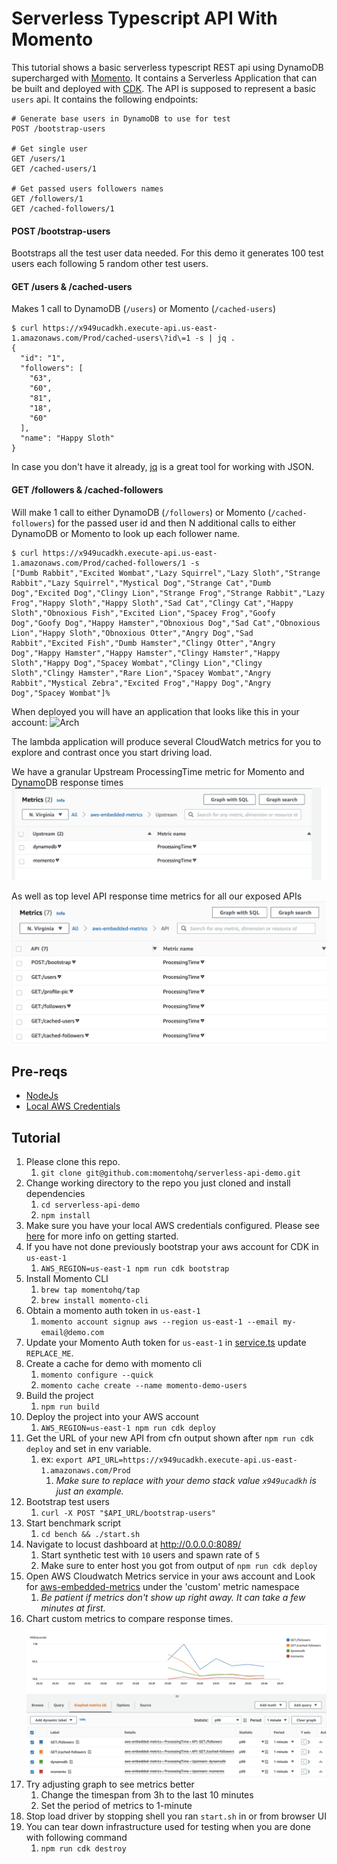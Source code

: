 # Serverless Typescript API With Momento

This tutorial shows a basic serverless typescript REST api using DynamoDB supercharged with [Momento](https://www.gomomento.com/). It contains a 
Serverless Application that can be built and deployed with [CDK](https://aws.amazon.com/cdk/). The API is supposed to represent a basic `users` 
api. It contains the following endpoints:

```text
# Generate base users in DynamoDB to use for test 
POST /bootstrap-users

# Get single user
GET /users/1
GET /cached-users/1

# Get passed users followers names
GET /followers/1
GET /cached-followers/1
```

#### POST /bootstrap-users
Bootstraps all the test user data needed. For this demo it generates
100 test users each following 5 random other test users.

#### GET /users & /cached-users
Makes 1 call to DynamoDB (`/users`) or Momento (`/cached-users`)
```text
$ curl https://x949ucadkh.execute-api.us-east-1.amazonaws.com/Prod/cached-users\?id\=1 -s | jq .
{
  "id": "1",
  "followers": [
    "63",
    "60",
    "81",
    "18",
    "60"
  ],
  "name": "Happy Sloth"
}
```
In case you don't have it already, [jq](https://stedolan.github.io/jq/) is a great tool for working with JSON.

#### GET /followers & /cached-followers
Will make 1 call to either DynamoDB (`/followers`) or Momento (`/cached-followers`) for the passed
user id and then N additional calls to either DynamoDB or Momento to look up each follower name.
```text
$ curl https://x949ucadkh.execute-api.us-east-1.amazonaws.com/Prod/cached-followers/1 -s
["Dumb Rabbit","Excited Wombat","Lazy Squirrel","Lazy Sloth","Strange Rabbit","Lazy Squirrel","Mystical Dog","Strange Cat","Dumb Dog","Excited Dog","Clingy Lion","Strange Frog","Strange Rabbit","Lazy Frog","Happy Sloth","Happy Sloth","Sad Cat","Clingy Cat","Happy Sloth","Obnoxious Fish","Excited Lion","Spacey Frog","Goofy Dog","Goofy Dog","Happy Hamster","Obnoxious Dog","Sad Cat","Obnoxious Lion","Happy Sloth","Obnoxious Otter","Angry Dog","Sad Rabbit","Excited Fish","Dumb Hamster","Clingy Otter","Angry Dog","Happy Hamster","Happy Hamster","Clingy Hamster","Happy Sloth","Happy Dog","Spacey Wombat","Clingy Lion","Clingy Sloth","Clingy Hamster","Rare Lion","Spacey Wombat","Angry Rabbit","Mystical Zebra","Excited Frog","Happy Dog","Angry Dog","Spacey Wombat"]%
```
When deployed you will have an application that looks like this in your account:
![Arch](./pics/arch.jpeg)

The lambda application will produce several CloudWatch metrics for you to explore and contrast once you start 
driving load. 

We have a granular Upstream ProcessingTime metric for Momento and DynamoDB response times
![UpstreamMetrics](./pics/upstream-metrics.png)

As well as top level API response time metrics for all our exposed APIs
![APIMetrics](./pics/api-metrics.png)

## Pre-reqs
* [NodeJs](https://nodejs.org/)
* [Local AWS Credentials](https://docs.aws.amazon.com/cli/latest/userguide/cli-configure-quickstart.html)

## Tutorial
1. Please clone this repo.
    1. `git clone git@github.com:momentohq/serverless-api-demo.git`
2. Change working directory to the repo you just cloned and install dependencies
    1. `cd serverless-api-demo`
    2. `npm install`
3. Make sure you have your local AWS credentials configured. Please see [here](https://docs.aws.amazon.com/cli/latest/userguide/cli-configure-quickstart.html) for more info on getting started.
4. If you have not done previously bootstrap your aws account for CDK in `us-east-1`
    1. `AWS_REGION=us-east-1 npm run cdk bootstrap`
5. Install Momento CLI
   1. `brew tap momentohq/tap` 
   2. `brew install momento-cli`
6. Obtain a momento auth token in `us-east-1`
   1. `momento account signup aws --region us-east-1 --email my-email@demo.com`
7. Update your Momento Auth token for `us-east-1` in [service.ts](https://github.com/momentohq/serverless-api-demo/blob/main/lambdas/service.ts#L10) update `REPLACE_ME`.
8. Create a cache for demo with momento cli
   1. `momento configure --quick`
   2. `momento cache create --name momento-demo-users`
9. Build the project
    1. `npm run build`
10. Deploy the project into your AWS account
    1. `AWS_REGION=us-east-1 npm run cdk deploy`
11. Get the URL of your new API from cfn output shown after `npm run cdk deploy` and set in env variable.
    1. ex: `export API_URL=https://x949ucadkh.execute-api.us-east-1.amazonaws.com/Prod`
       1. _Make sure to replace with your demo stack value `x949ucadkh` is just an example._
12. Bootstrap test users
    1. `curl -X POST "$API_URL/bootstrap-users"`
13. Start benchmark script
     1. `cd bench && ./start.sh`
14. Navigate to locust dashboard at http://0.0.0.0:8089/
    1. Start synthetic test with `10` users and spawn rate of `5`
    2. Make sure to enter host you got from output of `npm run cdk deploy`
15. Open AWS Cloudwatch Metrics service in your aws account and Look for [aws-embedded-metrics](https://us-east-1.console.aws.amazon.com/cloudwatch/home?region=us-east-1#metricsV2:graph=~();namespace=~'aws-embedded-metrics) under the 'custom' metric namespace
    1. _Be patient if metrics don't show up right away. It can take a few minutes at first._
16. Chart custom metrics to compare response times. 
    ![Image](./pics/metrics.png)
16. Try adjusting graph to see metrics better
    1. Change the timespan from 3h to the last 10 minutes 
    2. Set the period of metrics to 1-minute
17. Stop load driver by stopping shell you ran `start.sh` in or from browser UI
18. You can tear down infrastructure used for testing when you are done with following command
    1. `npm run cdk destroy`

